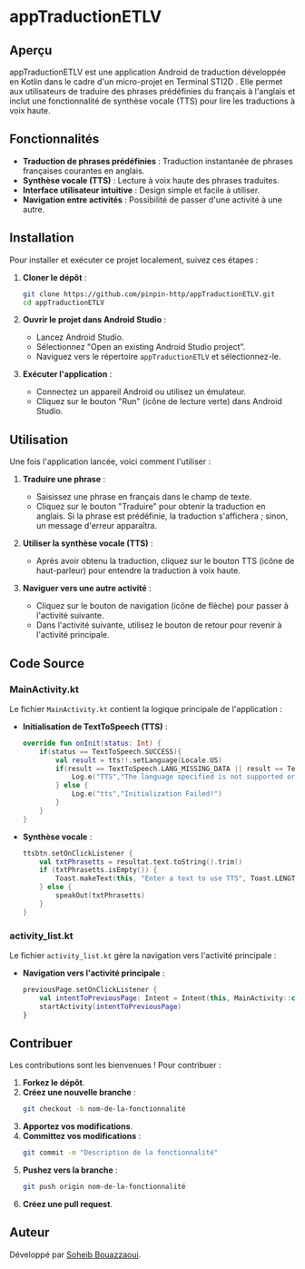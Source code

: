
# appTraductionETLV

## Aperçu
appTraductionETLV est une application Android de traduction développée en Kotlin dans le cadre d'un micro-projet en Terminal STI2D . Elle permet aux utilisateurs de traduire des phrases prédéfinies du français à l'anglais et inclut une fonctionnalité de synthèse vocale (TTS) pour lire les traductions à voix haute. 

## Fonctionnalités
- **Traduction de phrases prédéfinies** : Traduction instantanée de phrases françaises courantes en anglais.
- **Synthèse vocale (TTS)** : Lecture à voix haute des phrases traduites.
- **Interface utilisateur intuitive** : Design simple et facile à utiliser.
- **Navigation entre activités** : Possibilité de passer d'une activité à une autre.

## Installation
Pour installer et exécuter ce projet localement, suivez ces étapes :

1. **Cloner le dépôt** :
    ```bash
    git clone https://github.com/pinpin-http/appTraductionETLV.git
    cd appTraductionETLV
    ```

2. **Ouvrir le projet dans Android Studio** :
    - Lancez Android Studio.
    - Sélectionnez "Open an existing Android Studio project".
    - Naviguez vers le répertoire `appTraductionETLV` et sélectionnez-le.

3. **Exécuter l'application** :
    - Connectez un appareil Android ou utilisez un émulateur.
    - Cliquez sur le bouton "Run" (icône de lecture verte) dans Android Studio.

## Utilisation
Une fois l'application lancée, voici comment l'utiliser :

1. **Traduire une phrase** :
    - Saisissez une phrase en français dans le champ de texte.
    - Cliquez sur le bouton "Traduire" pour obtenir la traduction en anglais. Si la phrase est prédéfinie, la traduction s'affichera ; sinon, un message d'erreur apparaîtra.

2. **Utiliser la synthèse vocale (TTS)** :
    - Après avoir obtenu la traduction, cliquez sur le bouton TTS (icône de haut-parleur) pour entendre la traduction à voix haute.

3. **Naviguer vers une autre activité** :
    - Cliquez sur le bouton de navigation (icône de flèche) pour passer à l'activité suivante.
    - Dans l'activité suivante, utilisez le bouton de retour pour revenir à l'activité principale.

## Code Source
### MainActivity.kt
Le fichier `MainActivity.kt` contient la logique principale de l'application :

- **Initialisation de TextToSpeech (TTS)** :
    ```kotlin
    override fun onInit(status: Int) {
        if(status == TextToSpeech.SUCCESS){
            val result = tts!!.setLanguage(Locale.US)
            if(result == TextToSpeech.LANG_MISSING_DATA || result == TextToSpeech.LANG_NOT_SUPPORTED){
                Log.e("TTS","The language specified is not supported or installed !")
            } else {
                Log.e("tts","Initialization Failed!")
            }
        }
    }
    ```


- **Synthèse vocale** :
    ```kotlin
    ttsbtn.setOnClickListener {
        val txtPhrasetts = resultat.text.toString().trim()
        if (txtPhrasetts.isEmpty()) {
            Toast.makeText(this, "Enter a text to use TTS", Toast.LENGTH_SHORT).show()
        } else {
            speakOut(txtPhrasetts)
        }
    }
    ```

### activity_list.kt
Le fichier `activity_list.kt` gère la navigation vers l'activité principale :

- **Navigation vers l'activité principale** :
    ```kotlin
    previousPage.setOnClickListener {
        val intentToPreviousPage: Intent = Intent(this, MainActivity::class.java)
        startActivity(intentToPreviousPage)
    }
    ```

## Contribuer
Les contributions sont les bienvenues ! Pour contribuer :

1. **Forkez le dépôt**.
2. **Créez une nouvelle branche** :
    ```bash
    git checkout -b nom-de-la-fonctionnalité
    ```
3. **Apportez vos modifications**.
4. **Committez vos modifications** :
    ```bash
    git commit -m "Description de la fonctionnalité"
    ```
5. **Pushez vers la branche** :
    ```bash
    git push origin nom-de-la-fonctionnalité
    ```
6. **Créez une pull request**.

## Auteur
Développé par [Soheib Bouazzaoui](https://github.com/pinpin-http).

